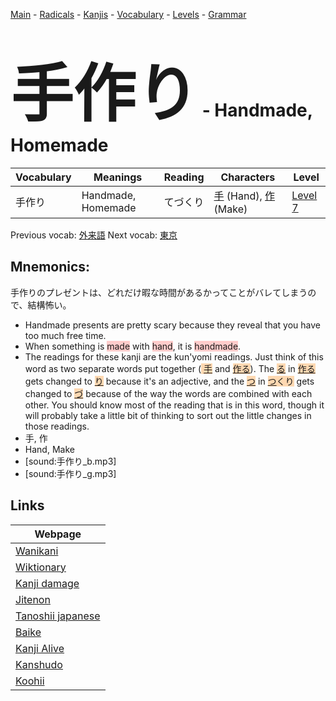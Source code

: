 <style> bigfont {font-size: 100px}</style>
[Main](../README.md) -
[Radicals](../radicals.md) -
[Kanjis](../kanjis.md) -
[Vocabulary](../vocabulary.md) -
[Levels](../levels.md) -
[Grammar](../grammar.md)
# <bigfont> 手作り</bigfont> - Handmade, Homemade 

| Vocabulary | Meanings | Reading | Characters | Level |
| --- | --- | --- | --- | --- |
| 手作り | Handmade, Homemade | てづくり |  [手](../kanjis/手.md) (Hand), [作](../kanjis/作.md) (Make) | [Level 7](../levels/wk_level7.md) |

Previous vocab: [外来語](外来語.md) Next vocab: [東京](東京.md) 

## Mnemonics:
手作りのプレゼントは、どれだけ暇な時間があるかってことがバレてしまうので、結構怖い。
* Handmade presents are pretty scary because they reveal that you have too much free time.
* When something is <span style="background-color:#ffcccb"> made</span> with <span style="background-color:#ffcccb"> hand</span>, it is <span style="background-color:#ffcccb"> handmade</span>.
* The readings for these kanji are the kun'yomi readings. Just think of this word as two separate words put together (<span style="background-color:#fed8b1"> [手](https://jisho.org/search/手)</span> and <span style="background-color:#fed8b1"> [作る](https://jisho.org/search/作る)</span>). The <span style="background-color:#fed8b1"> [る](https://jisho.org/search/る)</span> in <span style="background-color:#fed8b1"> [作る](https://jisho.org/search/作る)</span> gets changed to <span style="background-color:#fed8b1"> [り](https://jisho.org/search/り)</span> because it's an adjective, and the <span style="background-color:#fed8b1"> [つ](https://jisho.org/search/つ)</span> in <span style="background-color:#fed8b1"> [つ](https://jisho.org/search/つ)くり</span> gets changed to <span style="background-color:#fed8b1"> [づ](https://jisho.org/search/づ)</span> because of the way the words are combined with each other. You should know most of the reading that is in this word, though it will probably take a little bit of thinking to sort out the little changes in those readings.
* 手, 作
* Hand, Make
* [sound:手作り_b.mp3]
* [sound:手作り_g.mp3]


## Links 

| Webpage |
| --- |
| [Wanikani          ](https://www.wanikani.com/kanji/手作り) |
| [Wiktionary        ](https://en.wiktionary.org/wiki/手作り) |
| [Kanji damage      ](http://www.kanjidamage.com/kanji/search?utf8=✓&q=手作り) |
| [Jitenon           ](https://jitenon.com/kanji/手作り) |
| [Tanoshii japanese ](https://www.tanoshiijapanese.com/dictionary/kanji.cfm?k=手作り) |
| [Baike             ](https://baike.baidu.com/item/手作り) |
| [Kanji Alive       ](https://app.kanjialive.com/手作り) |
| [Kanshudo          ](https://www.kanshudo.com/searchmn?q=手作り) |
| [Koohii            ](https://kanji.koohii.com/study/kanji/手作り) |
